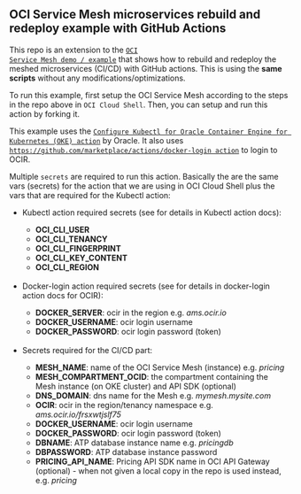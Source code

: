 ## OCI Service Mesh microservices rebuild and redeploy example with GitHub Actions

This repo is an extension to the <code><a href="https://github.com/mikarinneoracle/oci-service-mesh/blob/main/README.md">OCI Service Mesh demo / example</a></code> that shows how to rebuild and redeploy the meshed microservices (CI/CD) with GitHub actions. This is using the <b>same scripts</b> without any modifications/optimizations.

<p>
To run this example, first setup the OCI Service Mesh according to the steps in the repo above in <code>OCI Cloud Shell</code>. Then, you can setup and run this action by forking it.

<p>
This example uses the <code><a href="https://github.com/marketplace/actions/configure-kubectl-for-oracle-container-engine-for-kubernetes-oke">Configure Kubectl for Oracle Container Engine for Kubernetes (OKE) action</a></code> by Oracle.
It also uses <code><a href="https://github.com/marketplace/actions/docker-login">https://github.com/marketplace/actions/docker-login action</a></code> to login to OCIR.
    
<p>
Multiple <code>secrets</code> are required to run this action. Basically the are the same vars (secrets) for the action
that we are using in OCI Cloud Shell plus the vars that are required for the Kubectl action:
    
<ul>
    <li>Kubectl action required secrets (see for details in Kubectl action docs):</li>
    <ul>
        <li><b>OCI_CLI_USER</b></li>
        <li><b>OCI_CLI_TENANCY</b></li>
        <li><b>OCI_CLI_FINGERPRINT</b></li>
        <li><b>OCI_CLI_KEY_CONTENT</b></li>
        <li><b>OCI_CLI_REGION</b></li>
    </ul>
    <br>
    <li>Docker-login action required secrets (see for details in docker-login action docs for OCIR):</li>
    <ul>
        <li><b>DOCKER_SERVER</b>: ocir in the region e.g. <i>ams.ocir.io</i></li>
        <li><b>DOCKER_USERNAME</b>: ocir login username</li>
        <li><b>DOCKER_PASSWORD</b>: ocir login password (token)</li>
    </ul>
    <br>
    <li>Secrets required for the CI/CD part:</li>
    <ul>
        <li><b>MESH_NAME</b>: name of the OCI Service Mesh (instance) e.g. <i>pricing</i></li>
        <li><b>MESH_COMPARTMENT_OCID</b>: the compartment containing the Mesh instance (on OKE cluster) and API SDK (optional)</li>
        <li><b>DNS_DOMAIN</b>: dns name for the Mesh e.g. <i>mymesh.mysite.com</i></li>
        <li><b>OCIR</b>: ocir in the region/tenancy namespace e.g. <i>ams.ocir.io/frsxwtjslf75</i></li>
        <li><b>DOCKER_USERNAME</b>: ocir login username</li>
        <li><b>DOCKER_PASSWORD</b>: ocir login password (token)</li>
        <li><b>DBNAME</b>: ATP database instance name e.g. <i>pricingdb</i></li>
        <li><b>DBPASSWORD</b>: ATP database instance password</li>
        <li><b>PRICING_API_NAME</b>: Pricing API SDK name in OCI API Gateway (optional) - when not given a local copy in the repo is used instead, e.g. <i>pricing</i></li>
    </ul>
</ul>